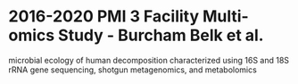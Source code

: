 # 2016-2020 PMI 3 Facility Multi-omics Study - Burcham Belk et al.
microbial ecology of human decomposition characterized using 16S and 18S rRNA gene sequencing, shotgun metagenomics, and metabolomics
